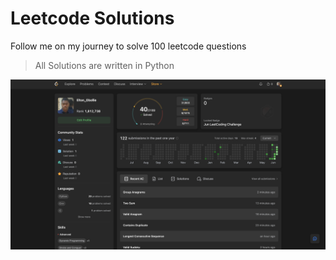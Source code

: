 # Leetcode Solutions

Follow me on my journey to solve 100 leetcode questions
> All Solutions are written in Python

![preview img](/preview.png)
